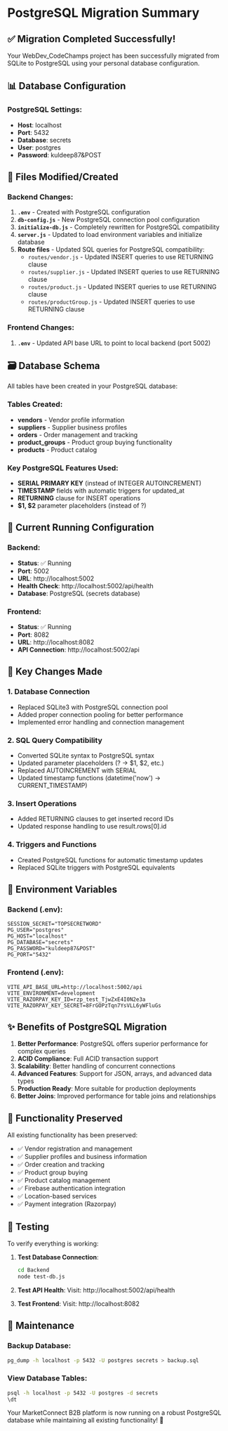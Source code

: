 # PostgreSQL Migration Summary

## ✅ Migration Completed Successfully!

Your WebDev_CodeChamps project has been successfully migrated from SQLite to PostgreSQL using your personal database configuration.

## 📊 Database Configuration

### PostgreSQL Settings:
- **Host**: localhost
- **Port**: 5432
- **Database**: secrets
- **User**: postgres
- **Password**: kuldeep87&POST

## 🔧 Files Modified/Created

### Backend Changes:
1. **`.env`** - Created with PostgreSQL configuration
2. **`db-config.js`** - New PostgreSQL connection pool configuration
3. **`initialize-db.js`** - Completely rewritten for PostgreSQL compatibility
4. **`server.js`** - Updated to load environment variables and initialize database
5. **Route files** - Updated SQL queries for PostgreSQL compatibility:
   - `routes/vendor.js` - Updated INSERT queries to use RETURNING clause
   - `routes/supplier.js` - Updated INSERT queries to use RETURNING clause  
   - `routes/product.js` - Updated INSERT queries to use RETURNING clause
   - `routes/productGroup.js` - Updated INSERT queries to use RETURNING clause

### Frontend Changes:
1. **`.env`** - Updated API base URL to point to local backend (port 5002)

## 🗃️ Database Schema

All tables have been created in your PostgreSQL database:

### Tables Created:
- **vendors** - Vendor profile information
- **suppliers** - Supplier business profiles
- **orders** - Order management and tracking
- **product_groups** - Product group buying functionality
- **products** - Product catalog

### Key PostgreSQL Features Used:
- **SERIAL PRIMARY KEY** (instead of INTEGER AUTOINCREMENT)
- **TIMESTAMP** fields with automatic triggers for updated_at
- **RETURNING** clause for INSERT operations
- **$1, $2** parameter placeholders (instead of ?)

## 🚀 Current Running Configuration

### Backend:
- **Status**: ✅ Running
- **Port**: 5002
- **URL**: http://localhost:5002
- **Health Check**: http://localhost:5002/api/health
- **Database**: PostgreSQL (secrets database)

### Frontend:
- **Status**: ✅ Running
- **Port**: 8082
- **URL**: http://localhost:8082
- **API Connection**: http://localhost:5002/api

## 🔄 Key Changes Made

### 1. Database Connection
- Replaced SQLite3 with PostgreSQL connection pool
- Added proper connection pooling for better performance
- Implemented error handling and connection management

### 2. SQL Query Compatibility
- Converted SQLite syntax to PostgreSQL syntax
- Updated parameter placeholders (? → $1, $2, etc.)
- Replaced AUTOINCREMENT with SERIAL
- Updated timestamp functions (datetime('now') → CURRENT_TIMESTAMP)

### 3. Insert Operations
- Added RETURNING clauses to get inserted record IDs
- Updated response handling to use result.rows[0].id

### 4. Triggers and Functions
- Created PostgreSQL functions for automatic timestamp updates
- Replaced SQLite triggers with PostgreSQL equivalents

## 📝 Environment Variables

### Backend (.env):
```
SESSION_SECRET="TOPSECRETWORD"
PG_USER="postgres"
PG_HOST="localhost"
PG_DATABASE="secrets"
PG_PASSWORD="kuldeep87&POST"
PG_PORT="5432"
```

### Frontend (.env):
```
VITE_API_BASE_URL=http://localhost:5002/api
VITE_ENVIRONMENT=development
VITE_RAZORPAY_KEY_ID=rzp_test_TjwZxE4I0N2e3a
VITE_RAZORPAY_KEY_SECRET=8FrGOPzTqn7YsVLL6yWFluGs
```

## ✨ Benefits of PostgreSQL Migration

1. **Better Performance**: PostgreSQL offers superior performance for complex queries
2. **ACID Compliance**: Full ACID transaction support
3. **Scalability**: Better handling of concurrent connections
4. **Advanced Features**: Support for JSON, arrays, and advanced data types
5. **Production Ready**: More suitable for production deployments
6. **Better Joins**: Improved performance for table joins and relationships

## 🎯 Functionality Preserved

All existing functionality has been preserved:
- ✅ Vendor registration and management
- ✅ Supplier profiles and business information
- ✅ Order creation and tracking
- ✅ Product group buying
- ✅ Product catalog management
- ✅ Firebase authentication integration
- ✅ Location-based services
- ✅ Payment integration (Razorpay)

## 🧪 Testing

To verify everything is working:

1. **Test Database Connection**:
   ```bash
   cd Backend
   node test-db.js
   ```

2. **Test API Health**:
   Visit: http://localhost:5002/api/health

3. **Test Frontend**:
   Visit: http://localhost:8082

## 🔧 Maintenance

### Backup Database:
```bash
pg_dump -h localhost -p 5432 -U postgres secrets > backup.sql
```

### View Database Tables:
```bash
psql -h localhost -p 5432 -U postgres -d secrets
\dt
```

Your MarketConnect B2B platform is now running on a robust PostgreSQL database while maintaining all existing functionality! 🎉
